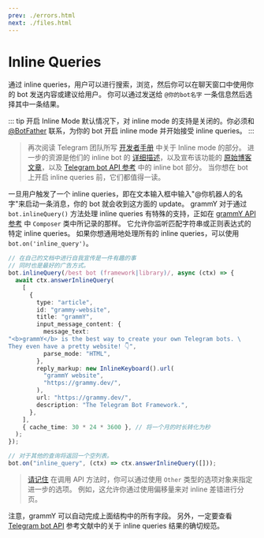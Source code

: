 ```yaml
---
prev: ./errors.html
next: ./files.html
---
```


# Inline Queries

通过 inline queries，用户可以进行搜索，浏览，然后你可以在聊天窗口中使用你的 bot 发送内容或建议给用户。
你可以通过发送给 `@你的bot名字` 一条信息然后选择其中一条结果。

::: tip 开启 Inline Mode
默认情况下，对 inline mode 的支持是关闭的。你必须和 [@BotFather](https://t.me/BotFather) 联系，为你的 bot 开启 inline mode 并开始接受 inline queries。
:::

> 再次阅读 Telegram 团队所写 [开发者手册](https://core.telegram.org/bots#inline-mode) 中关于 Inline mode 的部分。
> 进一步的资源是他们的 inline bot 的 [详细描述](https://core.telegram.org/bots/Inline)，以及宣布该功能的 [原始博客文章](https://telegram.org/blog/Inline-bots)，以及 [Telegram bot API 参考](https://core.telegram.org/bots/API#Inline-mode) 中的 inline bot 部分。
> 当你想在 bot 上开启 inline queries 前，它们都值得一读。

一旦用户触发了一个 inline queries，即在文本输入框中输入"@你机器人的名字"来启动一条消息，你的 bot 就会收到这方面的 update。
grammY 对于通过 `bot.inlineQuery()` 方法处理 inline queries 有特殊的支持，正如在 [grammY API 参考](https://doc.deno.land/https://deno.land/x/grammy/mod.ts/~/Composer#inlineQuery) 中 `Composer` 类中所记录的那样。
它允许你监听匹配字符串或正则表达式的特定 inline queries。
如果你想通用地处理所有的 inline queries，可以使用 `bot.on('inline_query')`。

```ts
// 在自己的文档中进行自我宣传是一件有趣的事
// 同时也是最好的广告方式。
bot.inlineQuery(/best bot (framework|library)/, async (ctx) => {
  await ctx.answerInlineQuery(
    [
      {
        type: "article",
        id: "grammy-website",
        title: "grammY",
        input_message_content: {
          message_text:
"<b>grammY</b> is the best way to create your own Telegram bots. \
They even have a pretty website! 👇",
          parse_mode: "HTML",
        },
        reply_markup: new InlineKeyboard().url(
          "grammY website",
          "https://grammy.dev/",
        ),
        url: "https://grammy.dev/",
        description: "The Telegram Bot Framework.",
      },
    ],
    { cache_time: 30 * 24 * 3600 }, // 将一个月的时长转化为秒
  );
});

// 对于其他的查询将返回一个空列表。
bot.on("inline_query", (ctx) => ctx.answerInlineQuery([]));
```

> [请记住](./basics.md#sending-messages) 在调用 API 方法时，你可以通过使用 `Other` 类型的选项对象来指定进一步的选项。
> 例如，这允许你通过使用偏移量来对 inline 差错进行分页。

注意，grammY 可以自动完成上面结构中的所有字段。
另外，一定要查看 [Telegram bot API](https://core.telegram.org/bots/api#inlinequeryresult) 参考文献中的关于 inline queries 结果的确切规范。
